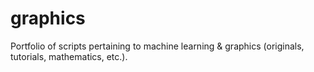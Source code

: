 # graphics
Portfolio of scripts pertaining to machine learning & graphics (originals, tutorials, mathematics, etc.).
